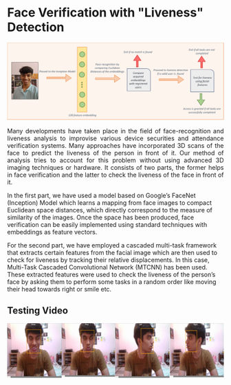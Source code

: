 # Face Verification with "Liveness" Detection


![Flow of the Setup](pics/Flowchart.png)

<p style='text-align: justify;'> 
  Many developments have taken place in the field of face-recognition and liveness analysis to improvise various device securities and attendance verification systems. Many approaches have incorporated 3D scans of the face to predict the liveness of the person in front of it.
  Our method of analysis tries to account for this problem without using advanced 3D imaging techniques or hardware. It consists of two parts, the former helps in face verification and the latter to check the liveness of the face in front of it. 
  
  In the first part, we have used a model based on Google’s FaceNet (Inception) Model which learns a mapping from face images to compact Euclidean space distances, which directly correspond to the measure of similarity of the images. Once the space has been produced, face verification can be easily implemented using standard techniques with embeddings as feature vectors.
  
  For the second part, we have employed a cascaded multi-task framework that extracts certain features from the facial image which are then used to check for liveness by tracking their relative displacements. In this case, Multi-Task Cascaded Convolutional Network (MTCNN) has been used. These extracted features were used to check the liveness of the person’s face by asking them to perform some tasks in a random order like moving their head towards right or smile etc. </p>

## Testing Video

[![Watch the video](pics/Test.png)](https://www.youtube.com/watch?v=stwDnQ488JA)
